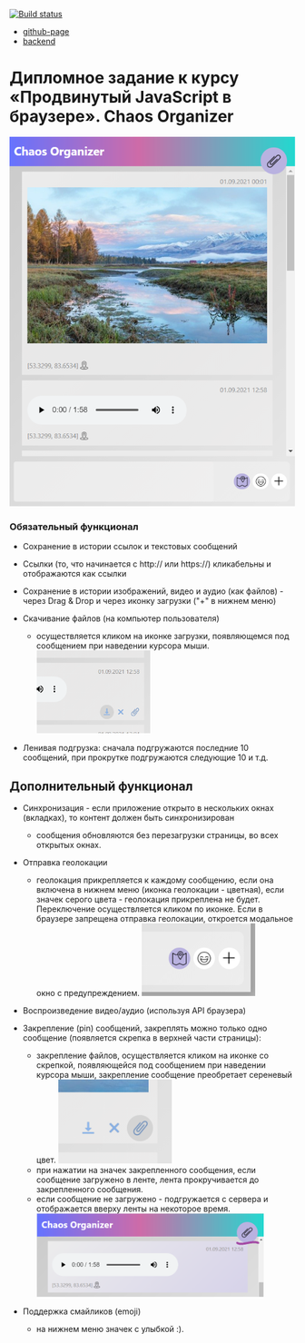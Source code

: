[![Build status](https://ci.appveyor.com/api/projects/status/yis34baat0uoxo2r?svg=true)](https://ci.appveyor.com/project/Anna-Kolycheva/ahj-diploma-chaosbot)

+ [github-page](https://Anna-Kolycheva/ahj-diploma-ChaosBot.github.io/)
+ [backend](https://github.com/Anna-Kolycheva/ahj-diploma-ChaosBot-backend)

# Дипломное задание к курсу «Продвинутый JavaScript в браузере». Chaos Organizer 
  <img src="./public/main.png"/>


### Обязательный функционал
* Сохранение в истории ссылок и текстовых сообщений

* Ссылки (то, что начинается с http:// или https://) кликабельны и отображаются как ссылки

* Сохранение в истории изображений, видео и аудио (как файлов) - через Drag & Drop и через иконку загрузки ("+" в нижнем меню)

* Скачивание файлов (на компьютер пользователя)
	- oсуществляется кликом на иконке загрузки, появляющемся под сообщением при наведении курсора мыши.
		<img src="./public/downloadFile.png" width="200px"/> 

* Ленивая подгрузка: сначала подгружаются последние 10 сообщений, при прокрутке подгружаются следующие 10 и т.д.
	
## Дополнительный функционал 
* Синхронизация - если приложение открыто в нескольких окнах (вкладках), то контент должен быть синхронизирован
	- сообщения обновляются без перезагрузки страницы, во всех открытых окнах. 

* Отправка геолокации
	- геолокация прикрепляется к каждому сообщению, если она включена в нижнем меню (иконка геолокации - цветная), если значек серого цвета - геолокация прикреплена не будет. Переключение осуществляется кликом по иконке. Если в браузере запрещена отправка геолокации, откроется модальное окно с предупреждением.
		<img src="./public/geo.png" width="200px"/> 

* Воспроизведение видео/аудио (используя API браузера)

* Закрепление (pin) сообщений, закреплять можно только одно сообщение (появляется скрепка в верхней части страницы):
	- закрепление файлов, oсуществляется кликом на иконке со скрепкой, появляющейся под сообщением при наведении курсора мыши, закрепление сообщение преобретает сереневый цвет.
		<img src="./public/pinPost.png" width="200px"/> 
	- при нажатии на значек закрепленного сообщения, если сообщение загружено в ленте, лента прокручивается до закрепленного сообщения.
   - если сообщение не загружено - подгружается с сервера и отображается вверху ленты на некоторое время.
		<img src="./public/pin.png"  width="400px"/> 
 * Поддержка смайликов (emoji)
   - на нижнем меню значек с улыбкой :).